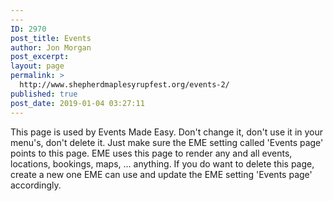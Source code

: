 ```yaml
---
---
ID: 2970
post_title: Events
author: Jon Morgan
post_excerpt:
layout: page
permalink: >
  http://www.shepherdmaplesyrupfest.org/events-2/
published: true
post_date: 2019-01-04 03:27:11
---
```

This page is used by Events Made Easy. Don't change it, don't use it in your menu's, don't delete it. Just make sure the EME setting called 'Events page' points to this page. EME uses this page to render any and all events, locations, bookings, maps, ... anything. If you do want to delete this page, create a new one EME can use and update the EME setting 'Events page' accordingly.
